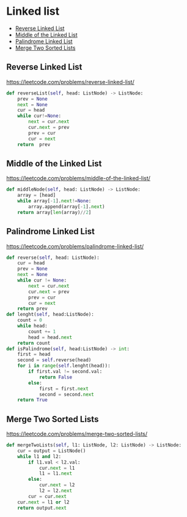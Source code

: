 # Linked list

+ [Reverse Linked List](#reverse-linked-list)
+ [Middle of the Linked List](#middle-of-the-linked-list)
+ [Palindrome Linked List](#palindrome-linked-list)
+ [Merge Two Sorted Lists](#merge-two-sorted-lists)

## Reverse Linked List

https://leetcode.com/problems/reverse-linked-list/

```python
def reverseList(self, head: ListNode) -> ListNode:
    prev = None
    next = None
    cur = head
    while cur!=None:
        next = cur.next
        cur.next = prev
        prev = cur
        cur = next
    return  prev
```

## Middle of the Linked List

https://leetcode.com/problems/middle-of-the-linked-list/

```python
def middleNode(self, head: ListNode) -> ListNode:
    array = [head]
    while array[-1].next!=None:
        array.append(array[-1].next)
    return array[len(array)//2]

```

## Palindrome Linked List

https://leetcode.com/problems/palindrome-linked-list/

```python
def reverse(self, head: ListNode):
    cur = head
    prev = None
    next = None
    while cur != None:
        next = cur.next
        cur.next = prev
        prev = cur
        cur = next
    return prev
def lenght(self, head:ListNode):
    count = 0
    while head:
        count += 1
        head = head.next
    return count
def isPalindrome(self, head:ListNode) -> int:
    first = head
    second = self.reverse(head)
    for i in range(self.lenght(head)):
        if first.val != second.val:
            return False
        else:
            first = first.next
            second = second.next
    return True

```



## Merge Two Sorted Lists

https://leetcode.com/problems/merge-two-sorted-lists/

```python
def mergeTwoLists(self, l1: ListNode, l2: ListNode) -> ListNode:
    cur = output = ListNode()
    while l1 and l2:
        if l1.val < l2.val:
            cur.next = l1
            l1 = l1.next
        else:
            cur.next = l2
            l2 = l2.next
        cur = cur.next
    cur.next = l1 or l2
    return output.next
```